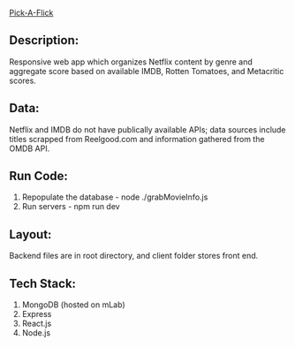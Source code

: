 [Pick-A-Flick](https://pickaflick.herokuapp.com)

## Description:
Responsive web app which organizes Netflix content by genre and aggregate score based on available IMDB, Rotten Tomatoes, and Metacritic scores. 

## Data:
Netflix and IMDB do not have publically available APIs; data sources include titles scrapped from Reelgood.com and information gathered from the OMDB API.

## Run Code:
1. Repopulate the database - node ./grabMovieInfo.js
2. Run servers - npm run dev

## Layout:
Backend files are in root directory, and client folder stores front end. 

## Tech Stack:
1. MongoDB (hosted on mLab)
2. Express 
3. React.js
4. Node.js
